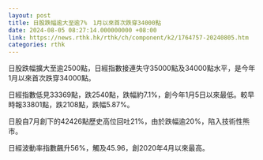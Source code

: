 ```yaml
---
layout: post
title: 日股跌幅逾大至逾7%　1月以來首次跌穿34000點
date: 2024-08-05 08:27:14.000000000 +08:00
link: https://news.rthk.hk/rthk/ch/component/k2/1764757-20240805.htm
categories: rthk
---
```


日股跌幅擴大至逾2500點，日經指數接連失守35000點及34000點水平，是今年1月以來首次跌穿34000點。

日經指數低見33369點，跌2540點，跌幅約7.1%，創今年1月5日以來最低。較早時報33801點，跌2108點，跌幅5.87%。

日股自7月創下的42426點歷史高位回吐21%，由於跌幅逾20%，陷入技術性熊市。

日經波動率指數飆升56%，觸及45.96，創2020年4月以來最高。
